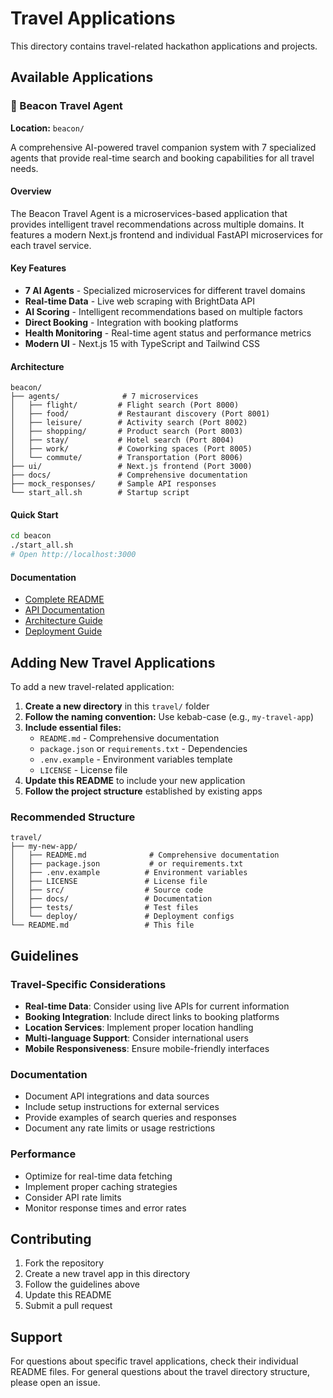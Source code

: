 # Travel Applications

This directory contains travel-related hackathon applications and projects.

## Available Applications

### 🧳 Beacon Travel Agent

**Location:** `beacon/`

A comprehensive AI-powered travel companion system with 7 specialized agents that provide real-time search and booking capabilities for all travel needs.

#### Overview
The Beacon Travel Agent is a microservices-based application that provides intelligent travel recommendations across multiple domains. It features a modern Next.js frontend and individual FastAPI microservices for each travel service.

#### Key Features
- **7 AI Agents** - Specialized microservices for different travel domains
- **Real-time Data** - Live web scraping with BrightData API
- **AI Scoring** - Intelligent recommendations based on multiple factors
- **Direct Booking** - Integration with booking platforms
- **Health Monitoring** - Real-time agent status and performance metrics
- **Modern UI** - Next.js 15 with TypeScript and Tailwind CSS

#### Architecture
```
beacon/
├── agents/              # 7 microservices
│   ├── flight/         # Flight search (Port 8000)
│   ├── food/           # Restaurant discovery (Port 8001)
│   ├── leisure/        # Activity search (Port 8002)
│   ├── shopping/       # Product search (Port 8003)
│   ├── stay/           # Hotel search (Port 8004)
│   ├── work/           # Coworking spaces (Port 8005)
│   └── commute/        # Transportation (Port 8006)
├── ui/                 # Next.js frontend (Port 3000)
├── docs/               # Comprehensive documentation
├── mock_responses/     # Sample API responses
└── start_all.sh        # Startup script
```

#### Quick Start
```bash
cd beacon
./start_all.sh
# Open http://localhost:3000
```

#### Documentation
- [Complete README](beacon/README.md)
- [API Documentation](beacon/docs/api-documentation.md)
- [Architecture Guide](beacon/docs/architecture.md)
- [Deployment Guide](beacon/docs/deployment-guide.md)

## Adding New Travel Applications

To add a new travel-related application:

1. **Create a new directory** in this `travel/` folder
2. **Follow the naming convention:** Use kebab-case (e.g., `my-travel-app`)
3. **Include essential files:**
   - `README.md` - Comprehensive documentation
   - `package.json` or `requirements.txt` - Dependencies
   - `.env.example` - Environment variables template
   - `LICENSE` - License file
4. **Update this README** to include your new application
5. **Follow the project structure** established by existing apps

### Recommended Structure
```
travel/
├── my-new-app/
│   ├── README.md              # Comprehensive documentation
│   ├── package.json           # or requirements.txt
│   ├── .env.example          # Environment variables
│   ├── LICENSE               # License file
│   ├── src/                  # Source code
│   ├── docs/                 # Documentation
│   ├── tests/                # Test files
│   └── deploy/               # Deployment configs
└── README.md                 # This file
```

## Guidelines

### Travel-Specific Considerations
- **Real-time Data**: Consider using live APIs for current information
- **Booking Integration**: Include direct links to booking platforms
- **Location Services**: Implement proper location handling
- **Multi-language Support**: Consider international users
- **Mobile Responsiveness**: Ensure mobile-friendly interfaces

### Documentation
- Document API integrations and data sources
- Include setup instructions for external services
- Provide examples of search queries and responses
- Document any rate limits or usage restrictions

### Performance
- Optimize for real-time data fetching
- Implement proper caching strategies
- Consider API rate limits
- Monitor response times and error rates

## Contributing

1. Fork the repository
2. Create a new travel app in this directory
3. Follow the guidelines above
4. Update this README
5. Submit a pull request

## Support

For questions about specific travel applications, check their individual README files. For general questions about the travel directory structure, please open an issue.
